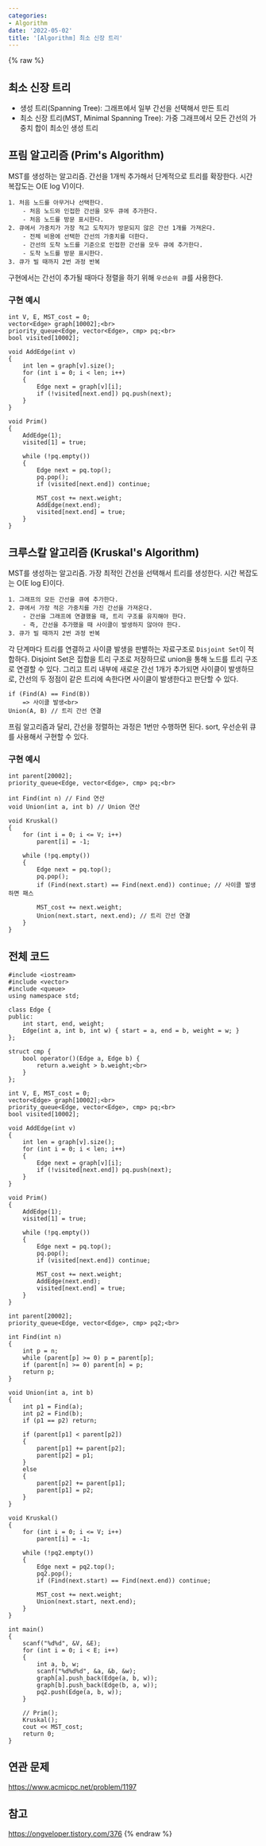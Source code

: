 ```yaml
---
categories:
- Algorithm
date: '2022-05-02'
title: '[Algorithm] 최소 신장 트리'
---
```


{% raw %}
## 최소 신장 트리
- 생성 트리(Spanning Tree): 그래프에서 일부 간선을 선택해서 만든 트리
- 최소 신장 트리(MST, Minimal Spanning Tree): 가중 그래프에서 모든 간선의 가중치 합이 최소인 생성 트리

## 프림 알고리즘 (Prim's Algorithm)
MST를 생성하는 알고리즘. 간선을 1개씩 추가해서 단계적으로 트리를  확장한다. 시간 복잡도는 O(E log V)이다.

```
1. 처음 노드를 아무거나 선택한다.
	- 처음 노드와 인접한 간선을 모두 큐에 추가한다.
	- 처음 노드를 방문 표시한다.
2. 큐에서 가중치가 가장 적고 도착지가 방문되지 않은 간선 1개를 가져온다.
	- 전체 비용에 선택한 간선의 가중치를 더한다.
	- 간선의 도착 노드를 기준으로 인접한 간선을 모두 큐에 추가한다.
	- 도착 노드를 방문 표시한다.
3. 큐가 빌 때까지 2번 과정 반복
```

구현에서는 간선이 추가될 때마다 정렬을 하기 위해 `우선순위 큐`를 사용한다.

### 구현 예시
```
int V, E, MST_cost = 0;
vector<Edge> graph[10002];<br>
priority_queue<Edge, vector<Edge>, cmp> pq;<br>
bool visited[10002];

void AddEdge(int v)
{
	int len = graph[v].size();
	for (int i = 0; i < len; i++)
	{
		Edge next = graph[v][i];
		if (!visited[next.end]) pq.push(next);
	}
}

void Prim()
{
	AddEdge(1);
	visited[1] = true;

	while (!pq.empty())
	{
		Edge next = pq.top();
		pq.pop();
		if (visited[next.end]) continue;

		MST_cost += next.weight;
		AddEdge(next.end);
		visited[next.end] = true;
	}
}
```

## 크루스칼 알고리즘 (Kruskal's Algorithm)
MST를 생성하는 알고리즘. 가장 최적인 간선을 선택해서 트리를 생성한다. 시간 복잡도는 O(E log E)이다.
```
1. 그래프의 모든 간선을 큐에 추가한다.
2. 큐에서 가장 적은 가중치를 가진 간선을 가져온다.
	- 간선을 그래프에 연결했을 때, 트리 구조를 유지해야 한다.
	- 즉, 간선을 추가했을 때 사이클이 발생하지 않아야 한다.
3. 큐가 빌 때까지 2번 과정 반복
```

각 단계마다 트리를 연결하고 사이클 발생을 판별하는 자료구조로 `Disjoint Set`이 적합하다.  Disjoint Set은 집합을 트리 구조로 저장하므로 union을 통해 노드를 트리 구조로 연결할 수 있다. 그리고 트리 내부에 새로운 간선 1개가 추가되면 사이클이 발생하므로, 간선의 두 정점이 같은 트리에 속한다면 사이클이 발생한다고 판단할 수 있다.
```
if (Find(A) == Find(B))
	=> 사이클 발생<br>
Union(A, B) // 트리 간선 연결
```

프림 알고리즘과 달리, 간선을 정렬하는 과정은 1번만 수행하면 된다. sort, 우선순위 큐를 사용해서 구현할 수 있다.

### 구현 예시
```
int parent[20002];
priority_queue<Edge, vector<Edge>, cmp> pq;<br>

int Find(int n)	// Find 연산
void Union(int a, int b) // Union 연산

void Kruskal()
{
	for (int i = 0; i <= V; i++)
		parent[i] = -1;

	while (!pq.empty())
	{
		Edge next = pq.top();
		pq.pop();
		if (Find(next.start) == Find(next.end)) continue; // 사이클 발생하면 패스

		MST_cost += next.weight;
		Union(next.start, next.end); // 트리 간선 연결
	}
}
```

## 전체 코드
```
#include <iostream>
#include <vector>
#include <queue>
using namespace std;

class Edge {
public:
	int start, end, weight;
	Edge(int a, int b, int w) { start = a, end = b, weight = w; }
};

struct cmp {
	bool operator()(Edge a, Edge b) {
		return a.weight > b.weight;<br>
	}
};

int V, E, MST_cost = 0;
vector<Edge> graph[10002];<br>
priority_queue<Edge, vector<Edge>, cmp> pq;<br>
bool visited[10002];

void AddEdge(int v)
{
	int len = graph[v].size();
	for (int i = 0; i < len; i++)
	{
		Edge next = graph[v][i];
		if (!visited[next.end]) pq.push(next);
	}
}

void Prim()
{
	AddEdge(1);
	visited[1] = true;

	while (!pq.empty())
	{
		Edge next = pq.top();
		pq.pop();
		if (visited[next.end]) continue;

		MST_cost += next.weight;
		AddEdge(next.end);
		visited[next.end] = true;
	}
}

int parent[20002];
priority_queue<Edge, vector<Edge>, cmp> pq2;<br>

int Find(int n)
{
	int p = n;
	while (parent[p] >= 0) p = parent[p];
	if (parent[n] >= 0) parent[n] = p;
	return p;
}

void Union(int a, int b)
{
	int p1 = Find(a);
	int p2 = Find(b);
	if (p1 == p2) return;

	if (parent[p1] < parent[p2])
	{
		parent[p1] += parent[p2];
		parent[p2] = p1;
	}
	else
	{
		parent[p2] += parent[p1];
		parent[p1] = p2;
	}
}

void Kruskal()
{
	for (int i = 0; i <= V; i++)
		parent[i] = -1;

	while (!pq2.empty())
	{
		Edge next = pq2.top();
		pq2.pop();
		if (Find(next.start) == Find(next.end)) continue;

		MST_cost += next.weight;
		Union(next.start, next.end);
	}
}

int main()
{
	scanf("%d%d", &V, &E);
	for (int i = 0; i < E; i++)
	{
		int a, b, w;
		scanf("%d%d%d", &a, &b, &w);
		graph[a].push_back(Edge(a, b, w));
		graph[b].push_back(Edge(b, a, w));
		pq2.push(Edge(a, b, w));
	}
	
	// Prim();
	Kruskal();
	cout << MST_cost;
	return 0;
}
```

## 연관 문제
https://www.acmicpc.net/problem/1197

## 참고
https://ongveloper.tistory.com/376
{% endraw %}